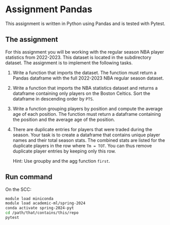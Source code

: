 # Assignment Pandas

This assignment is written in Python using Pandas and is tested with Pytest.

## The assignment

For this assignment you will be working with the regular season NBA player
statistics from 2022-2023. This dataset is located in the subdirectory dataset.
The assignment is to implement the following tasks.

1. Write a function that imports the dataset. The function must return a Pandas
    dataframe with the full 2022-2023 NBA regular season dataset.
2. Write a function that imports the NBA statistics dataset and returns a
    dataframe containing only players on the Boston Celtics. Sort the dataframe
    in descending order by `PTS`.  
3. Write a function grouping players by position and compute the average age of
    each position. The function must return a dataframe containing the position
    and the average age of the position.
4. There are duplicate entries for players that were traded during the season.
    Your task is to create a dataframe that contains unique player names and 
    their total season stats. The combined stats are listed for the duplicate 
    players in the row where `Tm = TOT`. You can thus remove duplicate player 
    entries by keeping only this row.

    Hint: Use groupby and the agg function `first`.

## Run command

On the SCC:

```bash
module load miniconda
module load academic-ml/spring-2024
conda activate spring-2024-pyt
cd /path/that/contains/this/repo
pytest
```
